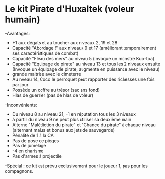 # Le kit Pirate d'Huxaltek (voleur humain)

-Avantages:
- +1 aux dégats et au toucher aux niveaux 2, 19 et 28
- Capacité "Abordage !" aux niveaux 9 et 17 (améliorant temporairement ses caractéristiques de combat)
- Capacité "Fléau des mers" au niveau 5 (invoque un monstre Kuo-toa)
- Capacité "Equipage de pirate" au niveau 13 et tous les 2 niveaux ensuite (Invoque un équipage de pirate, augmente en puissance avec le niveau)
- grande maitrise avec le cimeterre
- Au nveau 14, Coco le perroquet peut rapporter des richesses une fois par jour
- Possède un coffre au trésor (sac ans fond)
- Hlas de guerrier (pas de hlas de voleur)

-Inconvénients:
- Du niveau 8 au niveau 21, -1 en réputation tous les 3 niveaux
- à partir du niveau 9 ne peut plus utiliser sa deuxième main
- Alterne "Malédiction du pirate" et "Chance du pirate" à chaque niveau (alternant malus et bonus aux jets de sauvegarde)
- Pénalité de 1 à la CA
- Pas de pose de pièges
- Pas de jumelage
- -4 en charisme
- Pas d'armes à projectile


-Spécial : ce kit est prévu exclusivement pour le joueur 1, pas pour les compagnons.
